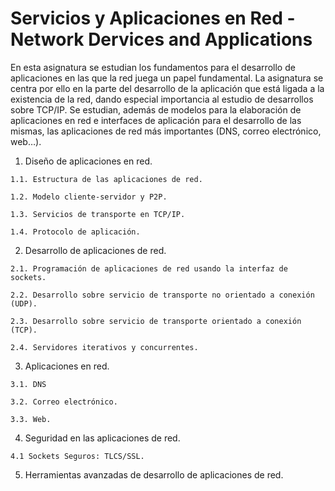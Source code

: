 # Servicios y Aplicaciones en Red - Network Dervices and Applications
En esta asignatura se estudian los fundamentos para el desarrollo de aplicaciones en las que la red
juega un papel fundamental. La asignatura se centra por ello en la parte del desarrollo de la
aplicación que está ligada a la existencia de la red, dando especial importancia al estudio de
desarrollos sobre TCP/IP. Se estudian, además de modelos para la elaboración de aplicaciones en
red e interfaces de aplicación para el desarrollo de las mismas, las aplicaciones de red más
importantes (DNS, correo electrónico, web…).

  1. Diseño de aplicaciones en red.
 
    1.1. Estructura de las aplicaciones de red.
    
    1.2. Modelo cliente-servidor y P2P.
    
    1.3. Servicios de transporte en TCP/IP.
    
    1.4. Protocolo de aplicación.
    
  2. Desarrollo de aplicaciones de red.
 
    2.1. Programación de aplicaciones de red usando la interfaz de sockets.
    
    2.2. Desarrollo sobre servicio de transporte no orientado a conexión (UDP).
    
    2.3. Desarrollo sobre servicio de transporte orientado a conexión (TCP).
    
    2.4. Servidores iterativos y concurrentes.
    
  3. Aplicaciones en red.

    3.1. DNS
    
    3.2. Correo electrónico.
    
    3.3. Web.
    
  4. Seguridad en las aplicaciones de red.

    4.1 Sockets Seguros: TLCS/SSL.
    
  5. Herramientas avanzadas de desarrollo de aplicaciones de red.

